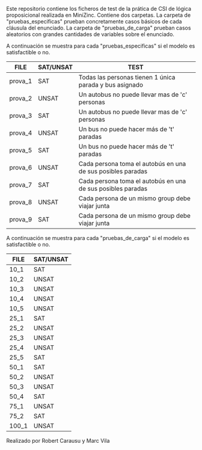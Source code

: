 Este repositorio contiene los ficheros de test de la prática de CSI de lógica proposicional realizada en MiniZinc. Contiene dos carpetas. La carpeta de "pruebas_especificas" prueban concretamente casos básicos de cada cláusula del enunciado. La carpeta de "pruebas_de_carga" prueban casos aleatorios con grandes cantidades de variables sobre el enunciado.

A continuación se muestra para cada "pruebas_especificas" si el modelo es satisfactible o no.

FILE | SAT/UNSAT | TEST
-----|---------- | ----
prova_1 |SAT   | Todas las personas tienen 1 única parada y bus asignado
prova_2 |UNSAT | Un autobus no puede llevar mas de 'c' personas
prova_3 |SAT   | Un autobus no puede llevar mas de 'c' personas
prova_4 |UNSAT | Un bus no puede hacer más de 't' paradas
prova_5 |SAT   | Un bus no puede hacer más de 't' paradas
prova_6 |UNSAT | Cada persona toma el autobús en una de sus posibles paradas
prova_7 |SAT   | Cada persona toma el autobús en una de sus posibles paradas
prova_8 |UNSAT | Cada persona de un mismo group debe viajar junta
prova_9 |SAT   | Cada persona de un mismo group debe viajar junta

A continuación se muestra para cada "pruebas_de_carga" si el modelo es satisfactible o no.

FILE | SAT/UNSAT
-----|----------
10_1 |SAT
10_2 |UNSAT	
10_3 |UNSAT
10_4 |UNSAT
10_5 |UNSAT
25_1 |SAT
25_2 |UNSAT
25_3 |UNSAT
25_4 |UNSAT
25_5 |SAT
50_1 |SAT
50_2 |UNSAT
50_3 |UNSAT
50_4 |SAT
75_1 |UNSAT
75_2 |SAT
100_1|UNSAT

Realizado por Robert Carausu y Marc Vila
